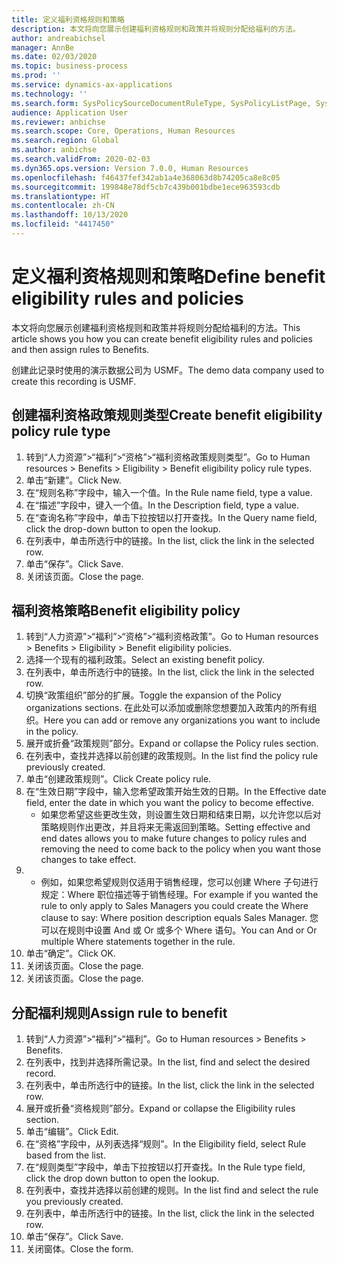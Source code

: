 ```yaml
---
title: 定义福利资格规则和策略
description: 本文将向您展示创建福利资格规则和政策并将规则分配给福利的方法。
author: andreabichsel
manager: AnnBe
ms.date: 02/03/2020
ms.topic: business-process
ms.prod: ''
ms.service: dynamics-ax-applications
ms.technology: ''
ms.search.form: SysPolicySourceDocumentRuleType, SysPolicyListPage, SysPolicy, HcmBenefitEligibilityPolicy, HcmBenefit, BenefitWorkspace, HcmBenefitSummaryPart
audience: Application User
ms.reviewer: anbichse
ms.search.scope: Core, Operations, Human Resources
ms.search.region: Global
ms.author: anbichse
ms.search.validFrom: 2020-02-03
ms.dyn365.ops.version: Version 7.0.0, Human Resources
ms.openlocfilehash: f46437fef342ab1a4e368063d8b74205ca8e8c05
ms.sourcegitcommit: 199848e78df5cb7c439b001bdbe1ece963593cdb
ms.translationtype: HT
ms.contentlocale: zh-CN
ms.lasthandoff: 10/13/2020
ms.locfileid: "4417450"
---
```

# <a name="define-benefit-eligibility-rules-and-policies"></a><span data-ttu-id="cf468-103">定义福利资格规则和策略</span><span class="sxs-lookup"><span data-stu-id="cf468-103">Define benefit eligibility rules and policies</span></span>

<span data-ttu-id="cf468-104">本文将向您展示创建福利资格规则和政策并将规则分配给福利的方法。</span><span class="sxs-lookup"><span data-stu-id="cf468-104">This article shows you how you can create benefit eligibility rules and policies and then assign rules to Benefits.</span></span>  

<span data-ttu-id="cf468-105">创建此记录时使用的演示数据公司为 USMF。</span><span class="sxs-lookup"><span data-stu-id="cf468-105">The demo data company used to create this recording is USMF.</span></span>


## <a name="create-benefit-eligibility-policy-rule-type"></a><span data-ttu-id="cf468-106">创建福利资格政策规则类型</span><span class="sxs-lookup"><span data-stu-id="cf468-106">Create benefit eligibility policy rule type</span></span>
1. <span data-ttu-id="cf468-107">转到“人力资源”>“福利”>“资格”>“福利资格政策规则类型”。</span><span class="sxs-lookup"><span data-stu-id="cf468-107">Go to Human resources > Benefits > Eligibility > Benefit eligibility policy rule types.</span></span>
2. <span data-ttu-id="cf468-108">单击“新建”。</span><span class="sxs-lookup"><span data-stu-id="cf468-108">Click New.</span></span>
3. <span data-ttu-id="cf468-109">在“规则名称”字段中，输入一个值。</span><span class="sxs-lookup"><span data-stu-id="cf468-109">In the Rule name field, type a value.</span></span>
4. <span data-ttu-id="cf468-110">在“描述”字段中，键入一个值。</span><span class="sxs-lookup"><span data-stu-id="cf468-110">In the Description field, type a value.</span></span>
5. <span data-ttu-id="cf468-111">在“查询名称”字段中，单击下拉按钮以打开查找。</span><span class="sxs-lookup"><span data-stu-id="cf468-111">In the Query name field, click the drop-down button to open the lookup.</span></span>
6. <span data-ttu-id="cf468-112">在列表中，单击所选行中的链接。</span><span class="sxs-lookup"><span data-stu-id="cf468-112">In the list, click the link in the selected row.</span></span>
7. <span data-ttu-id="cf468-113">单击“保存”。</span><span class="sxs-lookup"><span data-stu-id="cf468-113">Click Save.</span></span>
8. <span data-ttu-id="cf468-114">关闭该页面。</span><span class="sxs-lookup"><span data-stu-id="cf468-114">Close the page.</span></span>

## <a name="benefit-eligibility-policy"></a><span data-ttu-id="cf468-115">福利资格策略</span><span class="sxs-lookup"><span data-stu-id="cf468-115">Benefit eligibility policy</span></span>
1. <span data-ttu-id="cf468-116">转到“人力资源”>“福利”>“资格”>“福利资格政策”。</span><span class="sxs-lookup"><span data-stu-id="cf468-116">Go to Human resources > Benefits > Eligibility > Benefit eligibility policies.</span></span>
2. <span data-ttu-id="cf468-117">选择一个现有的福利政策。</span><span class="sxs-lookup"><span data-stu-id="cf468-117">Select an existing benefit policy.</span></span>
3. <span data-ttu-id="cf468-118">在列表中，单击所选行中的链接。</span><span class="sxs-lookup"><span data-stu-id="cf468-118">In the list, click the link in the selected row.</span></span>
4. <span data-ttu-id="cf468-119">切换“政策组织”部分的扩展。</span><span class="sxs-lookup"><span data-stu-id="cf468-119">Toggle the expansion of the Policy organizations sections.</span></span>  <span data-ttu-id="cf468-120">在此处可以添加或删除您想要加入政策内的所有组织。</span><span class="sxs-lookup"><span data-stu-id="cf468-120">Here you can add or remove any organizations you want to include in the policy.</span></span>
5. <span data-ttu-id="cf468-121">展开或折叠“政策规则”部分。</span><span class="sxs-lookup"><span data-stu-id="cf468-121">Expand or collapse the Policy rules section.</span></span>
6. <span data-ttu-id="cf468-122">在列表中，查找并选择以前创建的政策规则。</span><span class="sxs-lookup"><span data-stu-id="cf468-122">In the list find the policy rule previously created.</span></span>
7. <span data-ttu-id="cf468-123">单击“创建政策规则”。</span><span class="sxs-lookup"><span data-stu-id="cf468-123">Click Create policy rule.</span></span>
8. <span data-ttu-id="cf468-124">在“生效日期”字段中，输入您希望政策开始生效的日期。</span><span class="sxs-lookup"><span data-stu-id="cf468-124">In the Effective date field, enter the date in which you want the policy to become effective.</span></span>
    * <span data-ttu-id="cf468-125">如果您希望这些更改生效，则设置生效日期和结束日期，以允许您以后对策略规则作出更改，并且将来无需返回到策略。</span><span class="sxs-lookup"><span data-stu-id="cf468-125">Setting effective and end dates allows you to make future changes to policy rules and removing the need to come back to the policy when you want those changes to take effect.</span></span>  
9. 
    * <span data-ttu-id="cf468-126">例如，如果您希望规则仅适用于销售经理，您可以创建 Where 子句进行规定：Where 职位描述等于销售经理。</span><span class="sxs-lookup"><span data-stu-id="cf468-126">For example if you wanted the rule to only apply to Sales Managers you could create the Where clause to say: Where position description equals Sales Manager.</span></span>  <span data-ttu-id="cf468-127">您可以在规则中设置 And 或 Or 或多个 Where 语句。</span><span class="sxs-lookup"><span data-stu-id="cf468-127">You can And or Or multiple Where statements together in the rule.</span></span>  
10. <span data-ttu-id="cf468-128">单击“确定”。</span><span class="sxs-lookup"><span data-stu-id="cf468-128">Click OK.</span></span>
11. <span data-ttu-id="cf468-129">关闭该页面。</span><span class="sxs-lookup"><span data-stu-id="cf468-129">Close the page.</span></span>
12. <span data-ttu-id="cf468-130">关闭该页面。</span><span class="sxs-lookup"><span data-stu-id="cf468-130">Close the page.</span></span>

## <a name="assign-rule-to-benefit"></a><span data-ttu-id="cf468-131">分配福利规则</span><span class="sxs-lookup"><span data-stu-id="cf468-131">Assign rule to benefit</span></span>
1. <span data-ttu-id="cf468-132">转到“人力资源”>“福利”>“福利”。</span><span class="sxs-lookup"><span data-stu-id="cf468-132">Go to Human resources > Benefits > Benefits.</span></span>
2. <span data-ttu-id="cf468-133">在列表中，找到并选择所需记录。</span><span class="sxs-lookup"><span data-stu-id="cf468-133">In the list, find and select the desired record.</span></span>
3. <span data-ttu-id="cf468-134">在列表中，单击所选行中的链接。</span><span class="sxs-lookup"><span data-stu-id="cf468-134">In the list, click the link in the selected row.</span></span>
4. <span data-ttu-id="cf468-135">展开或折叠“资格规则”部分。</span><span class="sxs-lookup"><span data-stu-id="cf468-135">Expand or collapse the Eligibility rules section.</span></span>
5. <span data-ttu-id="cf468-136">单击“编辑”。</span><span class="sxs-lookup"><span data-stu-id="cf468-136">Click Edit.</span></span>
6. <span data-ttu-id="cf468-137">在“资格”字段中，从列表选择“规则”。</span><span class="sxs-lookup"><span data-stu-id="cf468-137">In the Eligibility field, select Rule based from the list.</span></span>
7. <span data-ttu-id="cf468-138">在“规则类型”字段中，单击下拉按钮以打开查找。</span><span class="sxs-lookup"><span data-stu-id="cf468-138">In the Rule type field, click the drop down button to open the lookup.</span></span>
8. <span data-ttu-id="cf468-139">在列表中，查找并选择以前创建的规则。</span><span class="sxs-lookup"><span data-stu-id="cf468-139">In the list find and select the rule you previously created.</span></span>
9. <span data-ttu-id="cf468-140">在列表中，单击所选行中的链接。</span><span class="sxs-lookup"><span data-stu-id="cf468-140">In the list, click the link in the selected row.</span></span>
10. <span data-ttu-id="cf468-141">单击“保存”。</span><span class="sxs-lookup"><span data-stu-id="cf468-141">Click Save.</span></span>
11. <span data-ttu-id="cf468-142">关闭窗体。</span><span class="sxs-lookup"><span data-stu-id="cf468-142">Close the form.</span></span>


